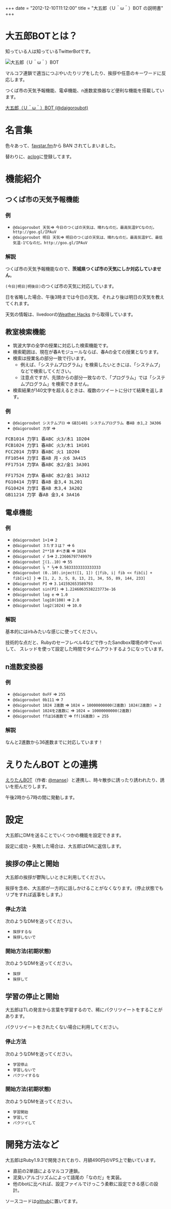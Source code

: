 +++
date = "2012-12-10T11:12:00"
title = "大五郎（Ｕ＾ω＾）BOT の説明書"
+++

# 大五郎BOTとは？

知っている人は知っているTwitterBotです。

![大五郎（Ｕ＾ω＾）BOT](/images/works/daigoroubot.png)

マルコフ連鎖で適当につぶやいたりリプをしたり、挨拶や任意のキーワードに反応します。

つくば市の天気予報機能、電卓機能、n進数変換器など便利な機能を搭載しています。

[大五郎（Ｕ＾ω＾）BOT (@daigoroubot)](https://twitter.com/daigoroubot)


# 名言集

色々あって、[favstar.fm](http://favstar.fm/users/daigoroubot)から BAN されてしまいました。

替わりに、[aclog](http://aclog.koba789.com/daigoroubot)に登録してます。


# 機能紹介

## つくば市の天気予報機能

### 例

* `@daigoroubot 天気`=> `今日のつくばの天気は、晴れなのだ。最高気温9℃なのだ。http://goo.gl/IPAuV`
* `@daigoroubot 明日 天気`=> `明日のつくばの天気は、晴れなのだ。最高気温9℃、最低気温-1℃なのだ。http://goo.gl/IPAuV`

### 解説

つくば市の天気予報機能なので、**茨城県つくば市の天気にしか対応していません**。

`(今日|明日|明後日)`のつくば市の天気に対応しています。

日を省略した場合、午後3時までは今日の天気、それより後は明日の天気を教えてくれます。

天気の情報は、livedoorの[Weather Hacks](http://weather.livedoor.com/weather_hacks/)
から取得しています。

## 教室検索機能

* 筑波大学の全学の授業に対応した検索機能です。
* 検索範囲は、現在が春Aモジュールならば、春Aの全ての授業となります。
* 検索は授業名の部分一致で行います。
  * 例えば、「システムプログラム」を検索したいときには、「システムプ」などで検索してください。
  * 注意点ですが、先頭からの部分一致なので、「プログラム」では「システムプログラム」を検索できません。
* 検索結果が140文字を超えるときは、複数のツイートに分けて結果を返します。

### 例

* `@daigoroubot システムプロ` => `GB31401 システムプログラム 春AB 水1,2 3A306`
* `@daigoroubot 力学` =>
<pre>FCB1014 力学1 春ABC 火3/木1 1D204
FCB1024 力学1 春ABC 火3/木1 1H101
FCC2014 力学3 春ABC 火1 1D204
FF10544 力学I 春AB 月・火6 3A415
FF17514 力学A 春ABC 水2/金1 3A301</pre>
<pre>FF17524 力学A 春ABC 水2/金1 3A312
FG10414 力学I 春AB 金3,4 3L201
FG10424 力学I 春AB 木3,4 3A202
GB11214 力学 春AB 金3,4 3A416</pre>

## 電卓機能

### 例

* `@daigoroubot 1+1`=> `2`
* `@daigoroubot ３たす３は？` => `6`
* `@daigoroubot 2**10 #べき乗` => `1024`
* `@daigoroubot √ 5`=> `2.23606797749979`
* `@daigoroubot ∑(1..10)` => `55`
* `@daigoroubot ⅞ * ⅔`=> `0.5833333333333333`
* `@daigoroubot (0..10).inject([1, 1]) {|fib, i| fib << fib[i] + fib[i+1] }` => `[1, 2, 3, 5, 8, 13, 21, 34, 55, 89, 144, 233]`
* `@daigoroubot PI` => `3.141592653589793`
* `@daigoroubot sin(PI)` => `1.2246063538223773e-16`
* `@daigoroubot log e` => `1.0`
* `@daigoroubot log10(100)` => `2.0`
* `@daigoroubot log2(1024)` => `10.0`

### 解説

基本的にはirbみたいな感じに使ってください。

技術的な点だと、Rubyのセーフレベル4などで作ったSandbox環境の中で`eval`して、
スレッドを使って設定した時間でタイムアウトするようになっています。

## n進数変換器

### 例

* `@daigoroubot 0xFF` => `255`
* `@daigoroubot 0b111` => `7`
* `@daigoroubot 1024 2進数` => `1024 = 10000000000(2進数) 1024(2進数) = 2`
* `@daigoroubot 1024を2進数に` => `1024 = 10000000000(2進数)`
* `@daigoroubot ffは16進数で` => `ff(16進数) = 255`


### 解説

なんと2進数から36進数までに対応しています！

# えりたんBOT との連携

[えりたんBOT](https://twitter.com/eritanbot)（作者: [@manse](https://twitter.com/manse)）と連携し、時々散歩に誘ったり誘われたり、誘いを拒んだりします。

午後2時から7時の間に発動します。

# 設定

大五郎にDMを送ることでいくつかの機能を設定できます。

設定に成功・失敗した場合は、大五郎はDMに返信します。

## 挨拶の停止と開始

大五郎の挨拶が鬱陶しいときに利用してください。

挨拶を含め、大五郎が一方的に話しかけることがなくなります。（停止状態でもリプをすれば返事をします。）

### 停止方法

次のようなDMを送ってください。

* `挨拶するな`
* `挨拶しないで`

### 開始方法(初期状態)

次のようなDMを送ってください。

* `挨拶`
* `挨拶して`

## 学習の停止と開始

大五郎はTLの発言から言葉を学習するので、稀にパクリツイートをすることがあります。

パクリツイートをされたくない場合に利用してください。

### 停止方法

次のようなDMを送ってください。

* `学習停止`
* `学習しないで`
* `パクツイするな`

### 開始方法(初期状態)

次のようなDMを送ってください。

* `学習開始`
* `学習して`
* `パクツイして`

# 開発方法など

大五郎はRuby1.9.3で開発されており、月額490円のVPS上で動いています。

* 直前の2単語によるマルコフ連鎖。
* 泥臭いアルゴリズムによって語尾の「なのだ」を実装。
* 他のbotに比べれば、設定ファイルでけっこう柔軟に設定できる感じの設計。

ソースコードは[github](https://github.com/gam0022/daigoroubot)に置いてます。
